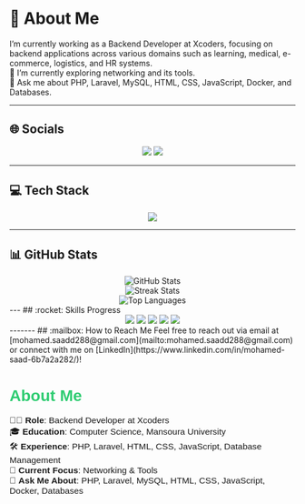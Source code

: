# :dizzy: About Me
I’m currently working as a Backend Developer at Xcoders, focusing on backend applications across various domains such as learning, medical, e-commerce, logistics, and HR systems.  
:seedling: I’m currently exploring networking and its tools.  
:speech_balloon: Ask me about PHP, Laravel, MySQL, HTML, CSS, JavaScript, Docker, and Databases.

---
## :globe_with_meridians: Socials
<div align="center">
  <a href="https://www.linkedin.com/in/mohamed-saad-6b7a2a282/"><img src="https://img.shields.io/badge/LinkedIn-%230077B5.svg?logo=linkedin&logoColor=white"></a>
  <a href="https://www.youtube.com/@mohamedsaad5486"><img src="https://img.shields.io/badge/YouTube-%23FF0000.svg?logo=YouTube&logoColor=white"></a>
</div>

---
## :computer: Tech Stack
<div align="center">
  <img src="https://skillicons.dev/icons?i=php,laravel,html,css,js,mysql,docker" />
</div>

---
## :bar_chart: GitHub Stats
<div align="center">
  <img src="https://github-readme-stats.vercel.app/api?username=MohamedSaad&theme=radical&hide_border=true&include_all_commits=true&count_private=true" alt="GitHub Stats" />
  <br/>
  <img src="https://github-readme-streak-stats.herokuapp.com/?user=MohamedSaad&theme=radical&hide_border=true" alt="Streak Stats" />
  <br/>
  <img src="https://github-readme-stats.vercel.app/api/top-langs/?username=MohamedSaad&layout=compact&theme=radical&hide_border=true" alt="Top Languages" />
</div>
---
## :rocket: Skills Progress
<div align="center">
  <img src="https://img.shields.io/badge/PHP-75%25-brightgreen" />
  <img src="https://img.shields.io/badge/Laravel-85%25-success" />
  <img src="https://img.shields.io/badge/MySQL-60%25-yellow" />
  <img src="https://img.shields.io/badge/JavaScript-50%25-orange" />
  <img src="https://img.shields.io/badge/Docker-40%25-blue" />
</div>
-------
## :mailbox: How to Reach Me
Feel free to reach out via email at [mohamed.saadd288@gmail.com](mailto:mohamed.saadd288@gmail.com) or connect with me on [LinkedIn](https://www.linkedin.com/in/mohamed-saad-6b7a2a282/)!

<div>
  <h1 style="color: #2ecc71; font-family: Arial, sans-serif;">About Me</h1>
  <ul style="list-style: none; padding: 0; font-family: Arial, sans-serif; font-size: 1.1em;">
    <li>👨‍💻 <b>Role</b>: Backend Developer at Xcoders</li>
    <li>🎓 <b>Education</b>: Computer Science, Mansoura University</li>
    <li>🛠️ <b>Experience</b>: PHP, Laravel, HTML, CSS, JavaScript, Database Management</li>
    <li>🌱 <b>Current Focus</b>: Networking & Tools</li>
    <li>💬 <b>Ask Me About</b>: PHP, Laravel, MySQL, HTML, CSS, JavaScript, Docker, Databases</li>
  </ul>
</div>

